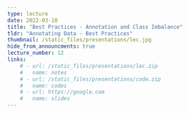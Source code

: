 ```yaml
---
type: lecture
date: 2022-03-10
title: "Best Practices - Annotation and Class Imbalance"
tldr: "Annotating Data - Best Practices"
thumbnail: /static_files/presentations/lec.jpg
hide_from_announcments: true
lecture_number: 12
links: 
    # - url: /static_files/presentations/lec.zip
    #   name: notes
    # - url: /static_files/presentations/code.zip
    #   name: codes
    # - url: https://google.com
    #   name: slides
---
```

<!-- **Suggested Readings:** -->
<!-- - [Readings 1](http://example.com) -->
